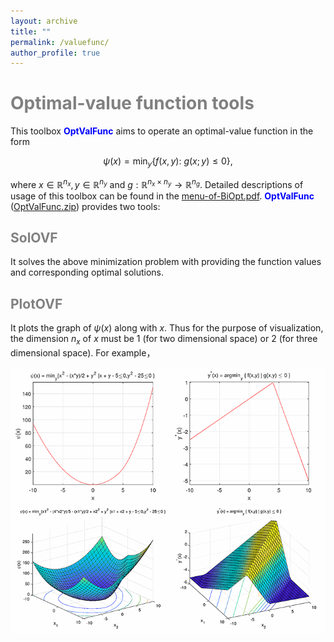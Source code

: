 ```yaml
---
layout: archive
title: ""   
permalink: /valuefunc/
author_profile: true
---
```


<span style="color:grey">Optimal-value function tools</span> 
===

This toolbox <span style="color:blue">**OptValFunc**</span> aims to operate an optimal-value function  in the form 

$$ \psi(x) = \min_{y} \{f(x, y):~g(x; y)\leq 0\},\nonumber $$

where $x\in\mathbb{R}^{n_x},y\in\mathbb{R}^{n_y}$ and $g:\mathbb{R}^{n_x\times n_y}\rightarrow \mathbb{R}^{n_g}$. Detailed descriptions of usage of this toolbox can be found in  the [menu-of-BiOpt.pdf](\files\menu-of-BiOpt.pdf). <span style="color:blue">**OptValFunc**</span> ([OptValFunc.zip](\files\OptValFunc.zip)) provides two tools:

<span style="color:grey">SolOVF</span> 
---
It solves the above minimization problem with providing the function values and corresponding optimal solutions.
 
<span style="color:grey">PlotOVF</span> 
---
It plots the graph of $\psi(x)$ along with $x$. Thus for the purpose of visualization, the dimension $n_x$ of $x$ must be 1 (for two dimensional space) or 2 (for three dimensional space). For example，

<center><img src="/images/ovf111.png" ></center>
<center><img src="/images/ovf222.png" ></center>
